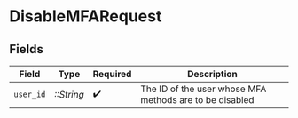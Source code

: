 # DisableMFARequest


## Fields

| Field                                                   | Type                                                    | Required                                                | Description                                             |
| ------------------------------------------------------- | ------------------------------------------------------- | ------------------------------------------------------- | ------------------------------------------------------- |
| `user_id`                                               | *::String*                                              | :heavy_check_mark:                                      | The ID of the user whose MFA methods are to be disabled |